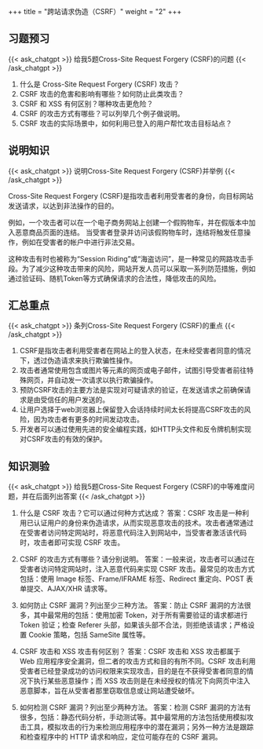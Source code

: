 +++
title = "跨站请求伪造（CSRF）"
weight = "2"
+++
## 习题预习
{{< ask_chatgpt >}}
给我5题Cross-Site Request Forgery (CSRF)的问题
{{< /ask_chatgpt >}}



1. 什么是 Cross-Site Request Forgery (CSRF) 攻击？
2. CSRF 攻击的危害和影响有哪些？如何防止此类攻击？
3. CSRF 和 XSS 有何区别？哪种攻击更危险？
4. CSRF 的攻击方式有哪些？可以列举几个例子做说明。
5. CSRF 攻击的实际场景中，如何利用已登入的用户帮忙攻击目标站点？   

## 说明知识
{{< ask_chatgpt >}}
说明Cross-Site Request Forgery (CSRF)并举例
{{< /ask_chatgpt >}}



Cross-Site Request Forgery (CSRF)是指攻击者利用受害者的身份，向目标网站发送请求，以达到非法操作的目的。

例如，一个攻击者可以在一个电子商务网站上创建一个假购物车，并在假版本中加入恶意商品页面的连结。 当受害者登录并访问该假购物车时，连结将触发任意操作，例如在受害者的帐户中进行非法交易。

这种攻击有时也被称为“Session Riding”或“海盗访问”，是一种常见的网路攻击手段。为了减少这种攻击带来的风险，网站开发人员可以采取一系列防范措施，例如通过验证码、随机Token等方式确保请求的合法性，降低攻击的风险。   

## 汇总重点
{{< ask_chatgpt >}}
条列Cross-Site Request Forgery (CSRF)的重点
{{< /ask_chatgpt >}}



1. CSRF是指攻击者利用受害者在网站上的登入状态，在未经受害者同意的情况下，透过伪造请求来执行欺骗性操作。
2. 攻击者通常使用包含或图片等元素的网页或电子邮件，试图引导受害者前往特殊网页，并自动发一次请求以执行欺骗操作。
3. 预防CSRF攻击的主要方法是实现对可疑请求的验证，在发送请求之前确保请求是由受信任的用户发送的。
4. 让用户选择于web浏览器上保留登入会话持续时间太长将提高CSRF攻击的风险，因为攻击者有更多的时间发动攻击。
5. 开发者可以通过使用先进的安全编程实践，如HTTP头文件和反令牌机制实现对CSRF攻击的有效的保护。   

## 知识测验
{{< ask_chatgpt >}}
给我5题Cross-Site Request Forgery (CSRF)的中等难度问题，并在后面列出答案
{{< /ask_chatgpt >}}



1. 什么是 CSRF 攻击？它可以通过何种方式达成？
答案：CSRF 攻击是一种利用已认证用户的身份来伪造请求，从而实现恶意攻击的技术。攻击者通常通过在受害者访问特定网站时，将恶意代码注入到网站中，当受害者激活该代码时，攻击者即可实现 CSRF 攻击。

2. CSRF 的攻击方式有哪些？请分别说明。
答案：一般来说，攻击者可以通过在受害者访问特定网站时，注入恶意代码来实现 CSRF 攻击。最常见的攻击方式包括：使用 Image 标签、Frame/IFRAME 标签、Redirect 重定向、POST 表单提交、AJAX/XHR 请求等。

3. 如何防止 CSRF 漏洞？列出至少三种方法。
答案：防止 CSRF 漏洞的方法很多，其中最常用的包括：使用加密 Token，对于所有需要验证的请求都进行 Token 验证；检查 Referer 头部，如果该头部不合法，则拒绝该请求；严格设置 Cookie 策略，包括 SameSite 属性等。

4. CSRF 攻击和 XSS 攻击有何区别？
答案：CSRF 攻击和 XSS 攻击都属于 Web 应用程序安全漏洞，但二者的攻击方式和目的有所不同。CSRF 攻击利用受害者已经登录成功的访问权限来实现攻击，目的是在不获得受害者同意的情况下执行某些恶意操作；而 XSS 攻击则是在未经授权的情况下向网页中注入恶意脚本，旨在从受害者那里窃取信息或让网站遭受破坏。

5. 如何检测 CSRF 漏洞？列出至少两种方法。
答案：检测 CSRF 漏洞的方法有很多，包括：静态代码分析，手动测试等。其中最常用的方法包括使用模拟攻击工具，模拟攻击的行为来检测应用程序中的潜在漏洞；另外一种方法是跟踪和检查程序中的 HTTP 请求和响应，定位可能存在的 CSRF 漏洞。   

